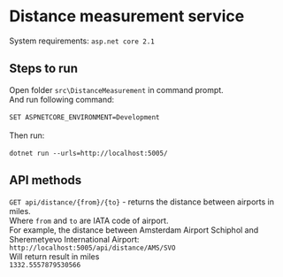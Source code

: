# Distance measurement service

System requirements: `asp.net core 2.1`

## Steps to run

Open folder `src\DistanceMeasurement` in command prompt.\
And run following command:\
\
`SET ASPNETCORE_ENVIRONMENT=Development`\
\
Then run:\
\
`dotnet run --urls=http://localhost:5005/`

## API methods

`GET api/distance/{from}/{to}` - returns the distance between airports in miles.\
Where `from` and `to` are IATA code of airport.\
For example, the distance between Amsterdam Airport Schiphol and Sheremetyevo International Airport:\
`http://localhost:5005/api/distance/AMS/SVO`\
Will return result in miles\
`1332.5557879530566`

